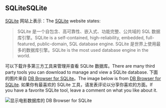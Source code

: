## <a name="sqlite"></a><span data-ttu-id="d1a6d-101">SQLite</span><span class="sxs-lookup"><span data-stu-id="d1a6d-101">SQLite</span></span>

<span data-ttu-id="d1a6d-102">[SQLite](https://www.sqlite.org/) 网站上表示：</span><span class="sxs-lookup"><span data-stu-id="d1a6d-102">The [SQLite](https://www.sqlite.org/) website states:</span></span>

> <span data-ttu-id="d1a6d-103">SQLite 是一个自包含、高可靠性、嵌入式、功能完整、公共域的 SQL 数据库引擎。</span><span class="sxs-lookup"><span data-stu-id="d1a6d-103">SQLite is a self-contained, high-reliability, embedded, full-featured, public-domain, SQL database engine.</span></span> <span data-ttu-id="d1a6d-104">SQLite 是世界上使用最多的数据库引擎。</span><span class="sxs-lookup"><span data-stu-id="d1a6d-104">SQLite is the most used database engine in the world.</span></span>

<span data-ttu-id="d1a6d-105">可以下载许多第三方工具来管理并查看 SQLite 数据库。</span><span class="sxs-lookup"><span data-stu-id="d1a6d-105">There are many third party tools you can download to manage and view a SQLite database.</span></span> <span data-ttu-id="d1a6d-106">下面的图片来自 [DB Browser for SQLite](https://sqlitebrowser.org/)。</span><span class="sxs-lookup"><span data-stu-id="d1a6d-106">The image below is from [DB Browser for SQLite](https://sqlitebrowser.org/).</span></span> <span data-ttu-id="d1a6d-107">如果你有最喜欢的 SQLite 工具，请发表评论以分享你喜欢的方面。</span><span class="sxs-lookup"><span data-stu-id="d1a6d-107">If you have a favorite SQLite tool, leave a comment on what you like about it.</span></span>

![显示电影数据库的 DB Browser for SQLite](~/tutorials/first-mvc-app-xplat/working-with-sql/_static/dbb.png)
